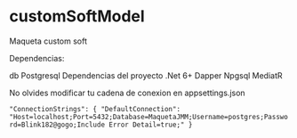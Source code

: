# customSoftModel
 Maqueta custom soft

Dependencias:

db Postgresql
Dependencias del proyecto 
.Net 6+
Dapper
Npgsql
MediatR

No olvides modificar tu cadena de conexion en appsettings.json

`"ConnectionStrings": {
  "DefaultConnection": "Host=localhost;Port=5432;Database=MaquetaJMM;Username=postgres;Password=Blink182@gogo;Include Error Detail=true;"
}`
